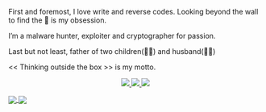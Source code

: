First and foremost, I love write and reverse codes. Looking beyond the wall to find the 🐇 is my obsession.

I’m a malware hunter, exploiter and cryptographer for passion.

Last but not least, father of two children(👶👶) and husband(👧🏻)

<< Thinking outside the box >> is my motto.

<p align="center">
  <a href="https://twitter.com/thethmando">
    <img src="https://img.shields.io/twitter/follow/thethmando?style=for-the-badge&label=%40thethmando&logo=twitter&logoColor=00AEFF&labelColor=black&color=7fff00">
  </a>
  <a href="https://www.linkedin.com/in/antonio-blescia-2a495a19a/">
    <img src="https://img.shields.io/badge/-antonio%20blescia-blue?style=for-the-badge&logo=Linkedin&logoColor=00AEFF&labelColor=black&color=black">
  </a>
  <a href="mailto:a.blescia@nocommentlab.it">
    <img src="https://img.shields.io/badge/a.blescia@nocommentlab.it-0078D4?style=for-the-badge&logo=Microsoft-Outlook&logoColor=00AEFF&labelColor=black&color=black">
  </a>
</p>

<a href="https://github.com/ablescia">
  <img align="center" src="https://github-readme-stats.vercel.app/api?username=ablescia&count_private=true&show_icons=true&theme=chartreuse-dark" />
</a>
<a href="https://github.com/ablescia">
  <img align="center" src="https://github-readme-stats.vercel.app/api/top-langs/?username=ablescia&layout=compact&theme=chartreuse-dark&langs_count=8" />
</a>

